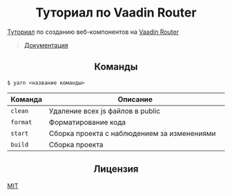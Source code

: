 <h1 align="center">Туториал по Vaadin Router</h1>

[Туториал](https://vaadin.com/tutorials/router) по созданию веб-компонентов на [Vaadin Router](https://vaadin.com/router)

> [Документация](https://vaadin.github.io/vaadin-router/vaadin-router/demo/#vaadin-router-getting-started-demos)

<h2 align="center">Команды</h2>

```
$ yarn <название команды>
```

<table>
  <thead>
    <tr>
      <th>Команда</th>
      <th width="100%">Описание</th>
    </tr>
  </thead>
  <tbody>
    <tr>
      <td>
        <code>clean</code>
      </td>
      <td>Удаление всех js файлов в public</td>
    </tr>
    <tr>
      <td>
        <code>format</code>
      </td>
      <td>Форматирование кода</td>
    </tr>
    <tr>
      <td>
        <code>start</code>
      </td>
      <td>Сборка проекта с наблюдением за изменениями</td>
    </tr>
    <tr>
      <td>
        <code>build</code>
      </td>
      <td>Сборка проекта</td>
    </tr>
  </tbody>
</table>

<h2 align="center">Лицензия</h2>

[MIT](/LICENSE)
